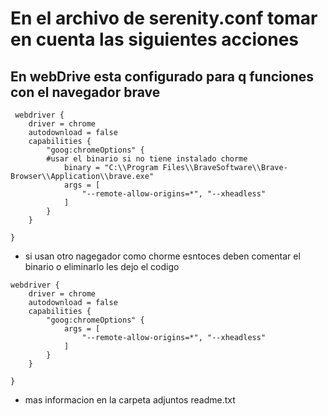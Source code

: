# En el archivo de serenity.conf tomar en cuenta las siguientes acciones

## En webDrive esta configurado para q funciones con el navegador brave
```
 webdriver {
    driver = chrome
    autodownload = false
    capabilities {
        "goog:chromeOptions" {
        #usar el binario si no tiene instalado chorme
            binary = "C:\\Program Files\\BraveSoftware\\Brave-Browser\\Application\\brave.exe"
            args = [
                "--remote-allow-origins=*", "--xheadless"
            ]
        }
    }

}
```
- si usan otro nagegador como chorme esntoces deben comentar el binario o eliminarlo les dejo el codigo 
```
webdriver {
    driver = chrome
    autodownload = false
    capabilities {
        "goog:chromeOptions" {
            args = [
                "--remote-allow-origins=*", "--xheadless"
            ]
        }
    }

}
```
- mas informacion en la carpeta adjuntos readme.txt